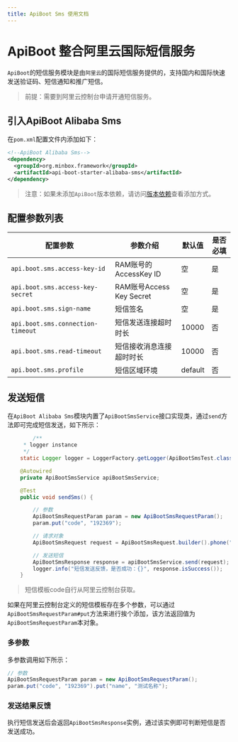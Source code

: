 ```yaml
---
title: ApiBoot Sms 使用文档
---
```


# ApiBoot 整合阿里云国际短信服务

`ApiBoot`的短信服务模块是由`阿里云`的国际短信服务提供的，支持国内和国际快速发送验证码、短信通知和推广短信。

> 前提：需要到阿里云控制台申请开通短信服务。

## 引入ApiBoot Alibaba Sms

在`pom.xml`配置文件内添加如下：

```xml
<!--ApiBoot Alibaba Sms-->
<dependency>
  <groupId>org.minbox.framework</groupId>
  <artifactId>api-boot-starter-alibaba-sms</artifactId>
</dependency>
```

> 注意：如果未添加`ApiBoot`版本依赖，请访问[版本依赖](/zh-cn/docs/version-rely.html)查看添加方式。

## 配置参数列表

| 配置参数                          | 参数介绍                 | 默认值  | 是否必填 |
| --------------------------------- | ------------------------ | ------- | -------- |
| `api.boot.sms.access-key-id`      | RAM账号的AccessKey ID    | 空      | 是       |
| `api.boot.sms.access-key-secret`  | RAM账号Access Key Secret | 空      | 是       |
| `api.boot.sms.sign-name`          | 短信签名                 | 空      | 是       |
| `api.boot.sms.connection-timeout` | 短信发送连接超时时长     | 10000   | 否       |
| `api.boot.sms.read-timeout`       | 短信接收消息连接超时时长 | 10000   | 否       |
| `api.boot.sms.profile`            | 短信区域环境             | default | 否       |

## 发送短信

在`ApiBoot Alibaba Sms`模块内置了`ApiBootSmsService`接口实现类，通过`send`方法即可完成短信发送，如下所示：

```java
		/**
     * logger instance
     */
    static Logger logger = LoggerFactory.getLogger(ApiBootSmsTest.class);

    @Autowired
    private ApiBootSmsService apiBootSmsService;

    @Test
    public void sendSms() {

        // 参数
        ApiBootSmsRequestParam param = new ApiBootSmsRequestParam();
        param.put("code", "192369");

        // 请求对象
        ApiBootSmsRequest request = ApiBootSmsRequest.builder().phone("171xxxxx").templateCode("SMS_150761253").param(param).build();

        // 发送短信
        ApiBootSmsResponse response = apiBootSmsService.send(request);
        logger.info("短信发送反馈，是否成功：{}", response.isSuccess());
    }
```

>  短信模板code自行从阿里云控制台获取。

如果在阿里云控制台定义的短信模板存在多个参数，可以通过`ApiBootSmsRequestParam#put`方法来进行挨个添加，该方法返回值为`ApiBootSmsRequestParam`本对象。

### 多参数

多参数调用如下所示：

```java
// 参数
ApiBootSmsRequestParam param = new ApiBootSmsRequestParam();
param.put("code", "192369").put("name", "测试名称");
```

### 发送结果反馈

执行短信发送后会返回`ApiBootSmsResponse`实例，通过该实例即可判断短信是否发送成功。
